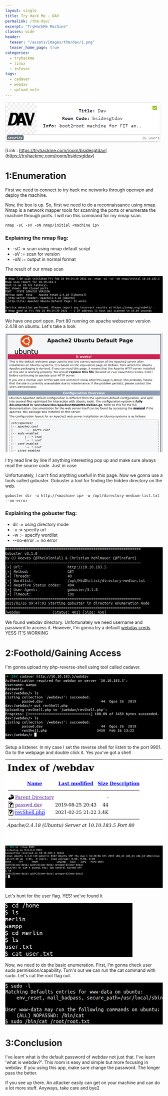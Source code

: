 ```yaml
---
layout: single
title: Try Hack Me - DAV
permalink: /thm-dav/
excerpt: "TryHackMe Machine"
classes: wide
header:
  teaser: "/assets/images/thm/dav/1.png"
  teaser_home_page: true  
categories:
  - tryhackme
  - linux
  - infosec
tags:
  - cadaver
  - webdav
  - upload-vuln
---
```


![1](/assets/images/thm/dav/1.png)

[Link : https://tryhackme.com/room/bsidesgtdav](https://tryhackme.com/room/bsidesgtdav)

# 1:Enumeration

First we need to connect to try hack me networks through openvpn and deploy the machine. 

Now, the box is up. So, first we need to do a reconnaissance using nmap. Nmap is a network mapper tools for scanning the ports or enumerate the machine through ports. I will run this command for my nmap scan.

```
nmap -sC -sV -oN nmap/initial <machine ip>
```

### Explaining the nmap flag:
* -sC := scan using nmap default script
* -sV := scan for version
* -oN := output in normal format

The result of our  nmap scan

![2](/assets/images/thm/dav/2.png)

We have one port open. Port 80 running on apache webserver version 2.4.18 on ubuntu. Let's take a look

![3](/assets/images/thm/dav/3.png)

I try read line by line if anything interesting pop up and make sure always read the source code. Just in case

Unfortunately, I can't find anything usefull in this page. Now we gonna use a tools called gobuster. Gobuster a tool for finding the hidden directory on the web.

```
gobuster dir -u http://<machine ip> -w /opt/directory-medium-list.txt --no-error
```

### Explaining the gobuster flag:
* dir	  := using directory mode
* -u		:= specify url
* -w		:= specify wordlist
* --no-error := no error

![4](/assets/images/thm/dav/4.png)

We found webdav directory. Unfortunately we need username and password to access it.
However, I'm gonna try a default [webdav creds](https://thisiszzzombie.blogspot.com/2011/12/webdav-xampp-1.html). YESS IT'S WORKING

# 2:Foothold/Gaining Access

I'm gonna upload my php-reverse-shell using tool called cadaver. 

![5](/assets/images/thm/dav/5.png)

Setup a listener. In my case I set the reverse shell for listen to the port 9901. Go to the webpage and double click it. Yes you've got a shell

![6](/assets/images/thm/dav/6.png)

![7](/assets/images/thm/dav/7.png)

Let's hunt for the user flag. YES! we've found it

![8](/assets/images/thm/dav/8.png)

Now, we need to do the basic enumeration. First, I’m gonna check user sudo permission/capability. Turn's out we can run the cat command with sudo. Let's cat the root flag out.

![9](/assets/images/thm/dav/9.png)

# 3:Conclusion

I've learn what is the default password of webdav not just that. I've learn 'what is webdav?'. This room is easy and simple but more focusing in webdav. If you using this app, make sure change the password. The longer pass the better.

If you see up there. An attacker easily can get on your machine and can do a lot more stuff. Anyways, take care and  bye2
